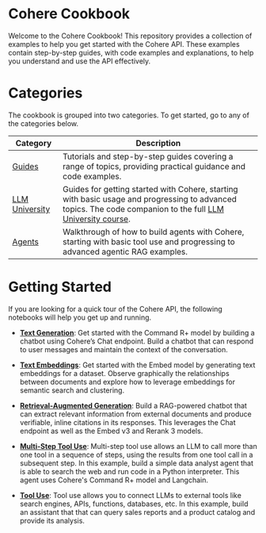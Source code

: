# Cohere Cookbook

Welcome to the Cohere Cookbook! This repository provides a collection of examples to help you get started with the Cohere API. These examples contain step-by-step guides, with code examples and explanations, to help you understand and use the API effectively.

# Categories
The cookbook is grouped into two categories. To get started, go to any of the categories below.

| Category                          | Description                                                                                                                                                                                             |
|-----------------------------------|---------------------------------------------------------------------------------------------------------------------------------------------------------------------------------------------------------|
| [Guides](notebooks/guides/)       | Tutorials and step-by-step guides covering a range of topics, providing practical guidance and code examples.                                                                                           
| [LLM University](notebooks/llmu/) | Guides for getting started with Cohere, starting with basic usage and progressing to advanced topics. The code companion to the full [LLM University course](https://llm.university/).                  |
| [Agents](notebooks/agents/)       | Walkthrough of how to build agents with Cohere, starting with basic tool use and progressing to advanced agentic RAG examples. |

# Getting Started
If you are looking for a quick tour of the Cohere API, the following notebooks will help you get up and running.

- [**Text Generation**](notebooks/llmu/Building_a_Chatbot.ipynb): Get started with the Command R+ model by building a chatbot using Cohere’s Chat endpoint. Build a chatbot that can respond to user messages and maintain the context of the conversation.

- [**Text Embeddings**](notebooks/llmu/Introduction_Text_Embeddings.ipynb): Get started with the Embed model by generating text embeddings for a dataset. Observe graphically the relationships between documents and explore how to leverage embeddings for semantic search and clustering.

- [**Retrieval-Augmented Generation**](notebooks/llmu/RAG_with_Chat_Embed_and_Rerank.ipynb): Build a RAG-powered chatbot that can extract relevant information from external documents and produce verifiable, inline citations in its responses. This leverages the Chat endpoint as well as the Embed v3 and Rerank 3 models.

- [**Multi-Step Tool Use**](notebooks/Data_Analyst_Agent_Cohere_and_Langchain.ipynb): Multi-step tool use allows an LLM to call more than one tool in a sequence of steps, using the results from one tool call in a subsequent step. In this example, build a simple data analyst agent that is able to search the web and run code in a Python interpreter. This agent uses Cohere's Command R+ model and Langchain.

- [**Tool Use**](notebooks/agents/Vanilla_Tool_Use.ipynb): Tool use allows you to connect LLMs to external tools like search engines, APIs, functions, databases, etc. In this example, build an assistant that that can query sales reports and a product catalog and provide its analysis.
